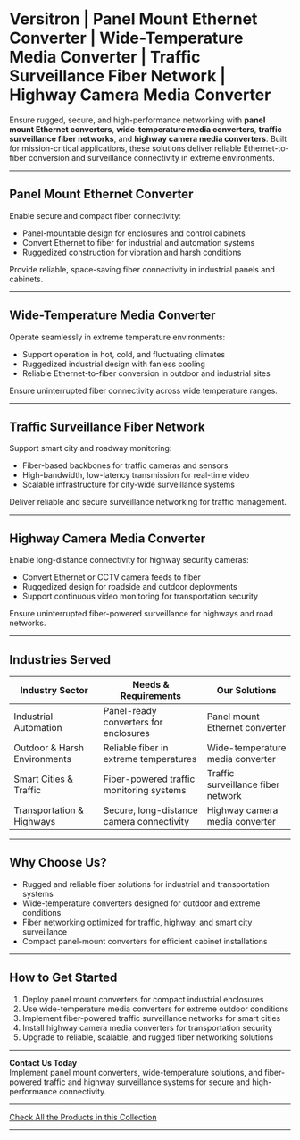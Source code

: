# Versitron | Panel Mount Ethernet Converter | Wide-Temperature Media Converter | Traffic Surveillance Fiber Network | Highway Camera Media Converter

Ensure rugged, secure, and high-performance networking with **panel mount Ethernet converters**, **wide-temperature media converters**, **traffic surveillance fiber networks**, and **highway camera media converters**. Built for mission-critical applications, these solutions deliver reliable Ethernet-to-fiber conversion and surveillance connectivity in extreme environments.

---

## Panel Mount Ethernet Converter

Enable secure and compact fiber connectivity:

- Panel-mountable design for enclosures and control cabinets  
- Convert Ethernet to fiber for industrial and automation systems  
- Ruggedized construction for vibration and harsh conditions  

Provide reliable, space-saving fiber connectivity in industrial panels and cabinets.

---

## Wide-Temperature Media Converter

Operate seamlessly in extreme temperature environments:

- Support operation in hot, cold, and fluctuating climates  
- Ruggedized industrial design with fanless cooling  
- Reliable Ethernet-to-fiber conversion in outdoor and industrial sites  

Ensure uninterrupted fiber connectivity across wide temperature ranges.

---

## Traffic Surveillance Fiber Network

Support smart city and roadway monitoring:

- Fiber-based backbones for traffic cameras and sensors  
- High-bandwidth, low-latency transmission for real-time video  
- Scalable infrastructure for city-wide surveillance systems  

Deliver reliable and secure surveillance networking for traffic management.

---

## Highway Camera Media Converter

Enable long-distance connectivity for highway security cameras:

- Convert Ethernet or CCTV camera feeds to fiber  
- Ruggedized design for roadside and outdoor deployments  
- Support continuous video monitoring for transportation security  

Ensure uninterrupted fiber-powered surveillance for highways and road networks.

---

## Industries Served

| Industry Sector             | Needs & Requirements                          | Our Solutions                              |
|-----------------------------|-----------------------------------------------|--------------------------------------------|
| Industrial Automation       | Panel-ready converters for enclosures         | Panel mount Ethernet converter              |
| Outdoor & Harsh Environments| Reliable fiber in extreme temperatures        | Wide-temperature media converter            |
| Smart Cities & Traffic      | Fiber-powered traffic monitoring systems      | Traffic surveillance fiber network          |
| Transportation & Highways   | Secure, long-distance camera connectivity     | Highway camera media converter              |

---

## Why Choose Us?

- Rugged and reliable fiber solutions for industrial and transportation systems  
- Wide-temperature converters designed for outdoor and extreme conditions  
- Fiber networking optimized for traffic, highway, and smart city surveillance  
- Compact panel-mount converters for efficient cabinet installations  

---

## How to Get Started

1. Deploy panel mount converters for compact industrial enclosures  
2. Use wide-temperature media converters for extreme outdoor conditions  
3. Implement fiber-powered traffic surveillance networks for smart cities  
4. Install highway camera media converters for transportation security  
5. Upgrade to reliable, scalable, and rugged fiber networking solutions  

---

**Contact Us Today**  
Implement panel mount converters, wide-temperature solutions, and fiber-powered traffic and highway surveillance systems for secure and high-performance connectivity.

---

[Check All the Products in this Collection](https://www.versitron.com/collections/industrial-media-converters)

---
